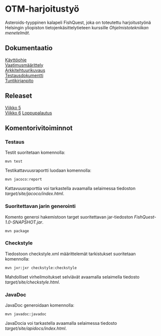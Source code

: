# OTM-harjoitustyö

Asteroids-tyyppinen kalapeli FishQuest, joka on toteutettu harjoitustyönä Helsingin yliopiston tietojenkäsittelytieteen kurssille *Ohjelmistotekniikan menetelmät*.

## Dokumentaatio

[Käyttöohje](https://github.com/ansolotli/otm-harjoitustyo/blob/master/Fishquest/dokumentaatio/kayttoohje.md)  
[Vaatimusmäärittely](https://github.com/ansolotli/otm-harjoitustyo/blob/master/Fishquest/dokumentaatio/vaatimusmaarittely.md)    
[Arkkitehtuurikuvaus](https://github.com/ansolotli/otm-harjoitustyo/blob/master/Fishquest/dokumentaatio/arkkitehtuuri.md)  
[Testausdokumentti](https://github.com/ansolotli/otm-harjoitustyo/blob/master/Fishquest/dokumentaatio/testaus.md)  
[Tuntikirjanpito](https://github.com/ansolotli/otm-harjoitustyo/blob/master/Fishquest/dokumentaatio/tuntikirjanpito.md)

## Releaset

[Viikko 5](https://github.com/ansolotli/otm-harjoitustyo/releases/tag/viikko5)  
[Viikko 6](https://github.com/ansolotli/otm-harjoitustyo/releases/tag/viikko6)
[Loppupalautus](https://github.com/ansolotli/otm-harjoitustyo/releases/tag/viikko7)  

## Komentorivitoiminnot

### Testaus

Testit suoritetaan komennolla:

```
mvn test
```
Testikattavuusraportti luodaan komennolla:

```
mvn jacoco:report
```
Kattavuusraporttia voi tarkastella avaamalla selaimessa tiedoston *target/site/jacoco/index.html*.

### Suoritettavan jarin generointi

Komento generoi hakemistoon target suoritettavan jar-tiedoston *FishQuest-1.0-SNAPSHOT.jar*.

```
mvn package
```

### Checkstyle

Tiedostoon checkstyle.xml määrittelemät tarkistukset suoritetaan komennolla:

```
mvn jxr:jxr checkstyle:checkstyle
```
Mahdolliset virheilmoitukset selviävät avaamalla selaimella tiedosto *target/site/checkstyle.html*.

### JavaDoc

JavaDoc generoidaan komennolla:  
```
mvn javadoc:javadoc
```

JavaDocia voi tarkastella avaamalla selaimessa tiedosto *target/site/apidocs/index.html*.

